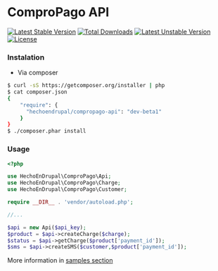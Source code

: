 ComproPago API
==============
[![Latest Stable Version](https://poser.pugx.org/hechoendrupal/compropago-api/v/stable.svg)](https://packagist.org/packages/hechoendrupal/compropago-api) [![Total Downloads](https://poser.pugx.org/hechoendrupal/compropago-api/downloads.svg)](https://packagist.org/packages/hechoendrupal/compropago-api) [![Latest Unstable Version](https://poser.pugx.org/hechoendrupal/compropago-api/v/unstable.svg)](https://packagist.org/packages/hechoendrupal/compropago-api) [![License](https://poser.pugx.org/hechoendrupal/compropago-api/license.svg)](https://packagist.org/packages/hechoendrupal/compropago-api)

### Instalation

* Via composer
```bash
$ curl -sS https://getcomposer.org/installer | php
$ cat composer.json
{
    "require": {
      "hechoendrupal/compropago-api": "dev-beta1"
    }
}
$ ./composer.phar install
```

### Usage

```php
<?php

use HechoEnDrupal\ComproPago\Api;
use HechoEnDrupal\ComproPago\Charge;
use HechoEnDrupal\ComproPago\Customer;

require __DIR__ . 'vendor/autoload.php';

//...

$api = new Api($api_key);
$product = $api->createCharge($charge);
$status = $api->getCharge($product['payment_id']);
$sms = $api->createSMS($customer,$product['payment_id']);


```

More information in [samples section](https://github.com/dmouse/compropago-api/tree/beta1/samples)
